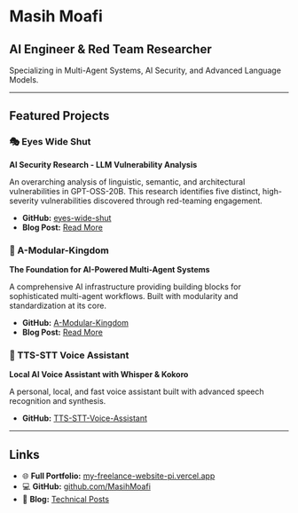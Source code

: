 # Masih Moafi
## AI Engineer & Red Team Researcher

Specializing in Multi-Agent Systems, AI Security, and Advanced Language Models.

---

## Featured Projects

### 🎭 Eyes Wide Shut
**AI Security Research - LLM Vulnerability Analysis**

An overarching analysis of linguistic, semantic, and architectural vulnerabilities in GPT-OSS-20B. This research identifies five distinct, high-severity vulnerabilities discovered through red-teaming engagement.

- **GitHub:** [eyes-wide-shut](https://github.com/MasihMoafi/eyes-wide-shut)
- **Blog Post:** [Read More](https://my-freelance-website-pi.vercel.app/blog/eyes-wide-shut)

### 🏰 A-Modular-Kingdom
**The Foundation for AI-Powered Multi-Agent Systems**

A comprehensive AI infrastructure providing building blocks for sophisticated multi-agent workflows. Built with modularity and standardization at its core.

- **GitHub:** [A-Modular-Kingdom](https://github.com/MasihMoafi/A-Modular-Kingdom)
- **Blog Post:** [Read More](https://my-freelance-website-pi.vercel.app/blog/a-modular-kingdom)

### 🎤 TTS-STT Voice Assistant
**Local AI Voice Assistant with Whisper & Kokoro**

A personal, local, and fast voice assistant built with advanced speech recognition and synthesis.

- **GitHub:** [TTS-STT-Voice-Assistant](https://github.com/MasihMoafi/TTS-STT-Voice-Assistant)

---

## Links

- 🌐 **Full Portfolio:** [my-freelance-website-pi.vercel.app](https://my-freelance-website-pi.vercel.app)
- 💻 **GitHub:** [github.com/MasihMoafi](https://github.com/MasihMoafi)
- 📝 **Blog:** [Technical Posts](https://my-freelance-website-pi.vercel.app/blog/)